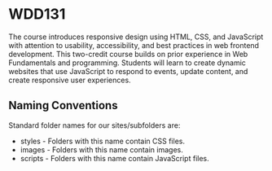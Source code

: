 # WDD131

The course introduces responsive design using HTML, CSS, and JavaScript with attention to usability, accessibility, and best practices in web frontend development. This two-credit course builds on prior experience in Web Fundamentals and programming. Students will learn to create dynamic websites that use JavaScript to respond to events, update content, and create responsive user experiences. 


## Naming Conventions

Standard folder names for our sites/subfolders are:
- styles - Folders with this name contain CSS files.
- images - Folders with this name contain images.
- scripts - Folders with this name contain JavaScript files.